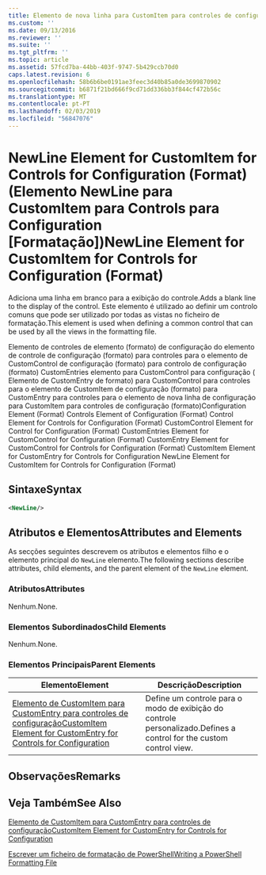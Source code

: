 ```yaml
---
title: Elemento de nova linha para CustomItem para controles de configuração (formato) | Documentos da Microsoft
ms.custom: ''
ms.date: 09/13/2016
ms.reviewer: ''
ms.suite: ''
ms.tgt_pltfrm: ''
ms.topic: article
ms.assetid: 57fcd7ba-44bb-403f-9747-5b429ccb70d0
caps.latest.revision: 6
ms.openlocfilehash: 58b6b6be0191ae3feec3d40b85a0de3699870902
ms.sourcegitcommit: b6871f21bd666f9cd71dd336bb3f844cf472b56c
ms.translationtype: MT
ms.contentlocale: pt-PT
ms.lasthandoff: 02/03/2019
ms.locfileid: "56847076"
---
```

# <a name="newline-element-for-customitem-for-controls-for-configuration-format"></a><span data-ttu-id="ff915-102">NewLine Element for CustomItem for Controls for Configuration (Format) (Elemento NewLine para CustomItem para Controls para Configuration [Formatação])</span><span class="sxs-lookup"><span data-stu-id="ff915-102">NewLine Element for CustomItem for Controls for Configuration (Format)</span></span>

<span data-ttu-id="ff915-103">Adiciona uma linha em branco para a exibição do controle.</span><span class="sxs-lookup"><span data-stu-id="ff915-103">Adds a blank line to the display of the control.</span></span> <span data-ttu-id="ff915-104">Este elemento é utilizado ao definir um controlo comuns que pode ser utilizado por todas as vistas no ficheiro de formatação.</span><span class="sxs-lookup"><span data-stu-id="ff915-104">This element is used when defining a common control that can be used by all the views in the formatting file.</span></span>

<span data-ttu-id="ff915-105">Elemento de controles de elemento (formato) de configuração do elemento de controle de configuração (formato) para controles para o elemento de CustomControl de configuração (formato) para controlo de configuração (formato) CustomEntries elemento para CustomControl para configuração ( Elemento de CustomEntry de formato) para CustomControl para controles para o elemento de CustomItem de configuração (formato) para CustomEntry para controles para o elemento de nova linha de configuração para CustomItem para controles de configuração (formato)</span><span class="sxs-lookup"><span data-stu-id="ff915-105">Configuration Element (Format) Controls Element of Configuration (Format) Control Element for Controls for Configuration (Format) CustomControl Element for Control for Configuration (Format) CustomEntries Element for CustomControl for Configuration (Format) CustomEntry Element for CustomControl for Controls for Configuration (Format) CustomItem Element for CustomEntry for Controls for Configuration NewLine Element for CustomItem for Controls for Configuration (Format)</span></span>

## <a name="syntax"></a><span data-ttu-id="ff915-106">Sintaxe</span><span class="sxs-lookup"><span data-stu-id="ff915-106">Syntax</span></span>

```xml
<NewLine/>
```

## <a name="attributes-and-elements"></a><span data-ttu-id="ff915-107">Atributos e Elementos</span><span class="sxs-lookup"><span data-stu-id="ff915-107">Attributes and Elements</span></span>

<span data-ttu-id="ff915-108">As secções seguintes descrevem os atributos e elementos filho e o elemento principal do `NewLine` elemento.</span><span class="sxs-lookup"><span data-stu-id="ff915-108">The following sections describe attributes, child elements, and the parent element of the `NewLine` element.</span></span>

### <a name="attributes"></a><span data-ttu-id="ff915-109">Atributos</span><span class="sxs-lookup"><span data-stu-id="ff915-109">Attributes</span></span>

<span data-ttu-id="ff915-110">Nenhum.</span><span class="sxs-lookup"><span data-stu-id="ff915-110">None.</span></span>

### <a name="child-elements"></a><span data-ttu-id="ff915-111">Elementos Subordinados</span><span class="sxs-lookup"><span data-stu-id="ff915-111">Child Elements</span></span>

<span data-ttu-id="ff915-112">Nenhum.</span><span class="sxs-lookup"><span data-stu-id="ff915-112">None.</span></span>

### <a name="parent-elements"></a><span data-ttu-id="ff915-113">Elementos Principais</span><span class="sxs-lookup"><span data-stu-id="ff915-113">Parent Elements</span></span>

|<span data-ttu-id="ff915-114">Elemento</span><span class="sxs-lookup"><span data-stu-id="ff915-114">Element</span></span>|<span data-ttu-id="ff915-115">Descrição</span><span class="sxs-lookup"><span data-stu-id="ff915-115">Description</span></span>|
|-------------|-----------------|
|[<span data-ttu-id="ff915-116">Elemento de CustomItem para CustomEntry para controles de configuração</span><span class="sxs-lookup"><span data-stu-id="ff915-116">CustomItem Element for CustomEntry for Controls for Configuration</span></span>](./customitem-element-for-customentry-for-controls-for-configuration-format.md)|<span data-ttu-id="ff915-117">Define um controle para o modo de exibição do controle personalizado.</span><span class="sxs-lookup"><span data-stu-id="ff915-117">Defines a control for the custom control view.</span></span>|

## <a name="remarks"></a><span data-ttu-id="ff915-118">Observações</span><span class="sxs-lookup"><span data-stu-id="ff915-118">Remarks</span></span>

## <a name="see-also"></a><span data-ttu-id="ff915-119">Veja Também</span><span class="sxs-lookup"><span data-stu-id="ff915-119">See Also</span></span>

[<span data-ttu-id="ff915-120">Elemento de CustomItem para CustomEntry para controles de configuração</span><span class="sxs-lookup"><span data-stu-id="ff915-120">CustomItem Element for CustomEntry for Controls for Configuration</span></span>](./customitem-element-for-customentry-for-controls-for-configuration-format.md)

[<span data-ttu-id="ff915-121">Escrever um ficheiro de formatação de PowerShell</span><span class="sxs-lookup"><span data-stu-id="ff915-121">Writing a PowerShell Formatting File</span></span>](./writing-a-powershell-formatting-file.md)
